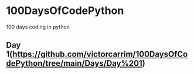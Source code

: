 # 100DaysOfCodePython
 100 days coding in python
 
 ## Day 1(https://github.com/victorcarrim/100DaysOfCodePython/tree/main/Days/Day%201)
